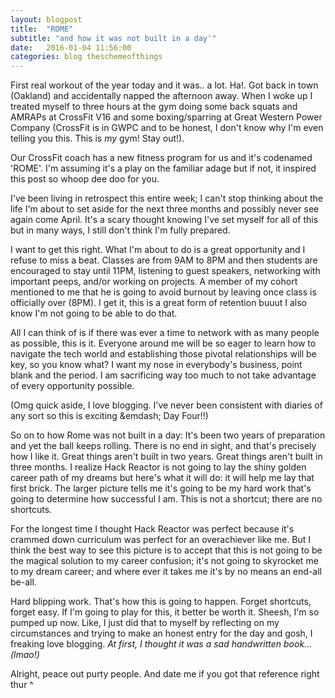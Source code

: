 ```yaml
---
layout: blogpost
title:  "ROME"
subtitle: "and how it was not built in a day'"
date:   2016-01-04 11:56:00
categories: blog theschemeofthings
---
```


First real workout of the year today and it was.. a lot. Ha!. Got back in town (Oakland) and accidentally napped the afternoon away. When I woke up I treated myself to three hours at the gym doing some back squats and AMRAPs at CrossFit V16 and some boxing/sparring at Great Western Power Company (CrossFit is in GWPC and to be honest, I don't know why I'm even telling you this. This is *my* gym! Stay out!).

Our CrossFit coach has a new fitness program for us and it's codenamed 'ROME'. I'm assuming it's a play on the familiar adage but if not, it inspired this post so whoop dee doo for you.

I've been living in retrospect this entire week; I can't stop thinking about the life I'm about to set aside for the next three months and possibly never see again come April. It's a scary thought knowing I've set myself for all of this but in many ways, I still don't think I'm fully prepared.

I want to get this right. What I'm about to do is a great opportunity and I refuse to miss a beat. Classes are from 9AM to 8PM and then students are encouraged to stay until 11PM, listening to guest speakers, networking with important peeps, and/or working on projects. A member of my cohort mentioned to me that he is going to avoid burnout by leaving once class is officially over (8PM). I get it, this is a great form of retention buuut I also know I'm not going to be able to do that.

All I can think of is if there was ever a time to network with as many people as possible, this is it. Everyone around me will be so eager to learn how to navigate the tech world and establishing those pivotal relationships will be key, so you know what? I want my nose in everybody's business, point blank and the period. I am sacrificing way too much to not take advantage of every opportunity possible.

(Omg quick aside, I love blogging. I've never been consistent with diaries of any sort so this is exciting &emdash; Day Four!!)

So on to how Rome was not built in a day: It's been two years of preparation and yet the ball keeps rolling. There is no end in sight, and that's precisely how I like it. Great things aren't built in two years. Great things aren't built in three months. I realize Hack Reactor is not going to lay the shiny golden career path of my dreams but here's what it will do: it will help me lay that first brick. The larger picture tells me it's going to be my hard work that's going to determine how successful I am. This is not a shortcut; there are no shortcuts.

For the longest time I thought Hack Reactor was perfect because it's crammed down curriculum was perfect for an overachiever like me. But I think the best way to see this picture is to accept that this is not going to be the magical solution to my career confusion; it's not going to skyrocket me to my dream career; and where ever it takes me it's by no means an end-all be-all.

Hard blipping work. That's how this is going to happen. Forget shortcuts, forget easy. If I'm going to play for this, it better be worth it. Sheesh, I'm so pumped up now. Like, I just did that to myself by reflecting on my circumstances and trying to make an honest entry for the day and gosh, I freaking love blogging. *At first, I thought it was a sad handwritten book... (lmao!)*

Alright, peace out purty people. And date me if you got that reference right thur &#94;
